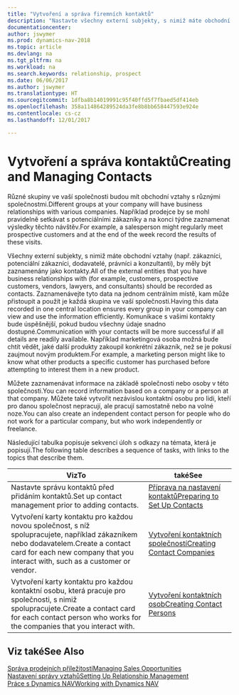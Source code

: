 ```yaml
---
title: "Vytvoření a správa firemních kontaktů"
description: "Nastavte všechny externí subjekty, s nimiž máte obchodní vztahy jako kontakty (například zákazníci, dodavatelé a konzultanti)."
documentationcenter: 
author: jswymer
ms.prod: dynamics-nav-2018
ms.topic: article
ms.devlang: na
ms.tgt_pltfrm: na
ms.workload: na
ms.search.keywords: relationship, prospect
ms.date: 06/06/2017
ms.author: jswymer
ms.translationtype: HT
ms.sourcegitcommit: 1dfba8b14019991c95f40ffd5f7fbaed5df414eb
ms.openlocfilehash: 358a114864289524da3fe8b8bb658447593e924e
ms.contentlocale: cs-cz
ms.lasthandoff: 12/01/2017

---
```

# <a name="creating-and-managing-contacts"></a><span data-ttu-id="63250-103">Vytvoření a správa kontaktů</span><span class="sxs-lookup"><span data-stu-id="63250-103">Creating and Managing Contacts</span></span>
<span data-ttu-id="63250-104">Různé skupiny ve vaší společnosti budou mít obchodní vztahy s různými společnostmi.</span><span class="sxs-lookup"><span data-stu-id="63250-104">Different groups at your company will have business relationships with various companies.</span></span> <span data-ttu-id="63250-105">Například prodejce by se mohl pravidelně setkávat s potenciálními zákazníky a na konci týdne zaznamenat výsledky těchto návštěv.</span><span class="sxs-lookup"><span data-stu-id="63250-105">For example, a salesperson might regularly meet prospective customers and at the end of the week record the results of these visits.</span></span>

<span data-ttu-id="63250-106">Všechny externí subjekty, s nimiž máte obchodní vztahy (např. zákazníci, potenciální zákazníci, dodavatelé, právníci a konzultanti), by měly být zaznamenány jako kontakty.</span><span class="sxs-lookup"><span data-stu-id="63250-106">All of the external entities that you have business relationships with (for example, customers, prospective customers, vendors, lawyers, and consultants) should be recorded as contacts.</span></span> <span data-ttu-id="63250-107">Zaznamenávejte tyto data na jednom centrálním místě, kam může přistoupit a použít je každá skupina ve vaší společnosti.</span><span class="sxs-lookup"><span data-stu-id="63250-107">Having this data recorded in one central location ensures every group in your company can view and use the information efficiently.</span></span> <span data-ttu-id="63250-108">Komunikace s vašimi kontakty bude úspěšnější, pokud budou všechny údaje snadno dostupné.</span><span class="sxs-lookup"><span data-stu-id="63250-108">Communication with your contacts will be more successful if all details are readily available.</span></span> <span data-ttu-id="63250-109">Například marketingová osoba možná bude chtít vědět, jaké další produkty zakoupil konkrétní zákazník, než se je pokusí zaujmout novým produktem.</span><span class="sxs-lookup"><span data-stu-id="63250-109">For example, a marketing person might like to know what other products a specific customer has purchased before attempting to interest them in a new product.</span></span>

<span data-ttu-id="63250-110">Můžete zaznamenávat informace na základě společnosti nebo osoby v této společnosti.</span><span class="sxs-lookup"><span data-stu-id="63250-110">You can record information based on a company or a person at that company.</span></span> <span data-ttu-id="63250-111">Můžete také vytvořit nezávislou kontaktní osobu pro lidi, kteří pro danou společnost nepracují, ale pracují samostatně nebo na volné noze.</span><span class="sxs-lookup"><span data-stu-id="63250-111">You can also create an independent contact person for people who do not work for a particular company, but who work independently or freelance.</span></span>

<span data-ttu-id="63250-112">Následující tabulka popisuje sekvenci úloh s odkazy na témata, která je popisují.</span><span class="sxs-lookup"><span data-stu-id="63250-112">The following table describes a sequence of tasks, with links to the topics that describe them.</span></span> 

| <span data-ttu-id="63250-113">Viz</span><span class="sxs-lookup"><span data-stu-id="63250-113">To</span></span> | <span data-ttu-id="63250-114">také</span><span class="sxs-lookup"><span data-stu-id="63250-114">See</span></span> |
| --- | --- |
| <span data-ttu-id="63250-115">Nastavte správu kontaktů před přidáním kontaktů.</span><span class="sxs-lookup"><span data-stu-id="63250-115">Set up contact management prior to adding contacts.</span></span> |[<span data-ttu-id="63250-116">Příprava na nastavení kontaktů</span><span class="sxs-lookup"><span data-stu-id="63250-116">Preparing to Set Up Contacts</span></span>](marketing-setup-contacts.md) |
| <span data-ttu-id="63250-117">Vytvoření karty kontaktu pro každou novou společnost, s níž spolupracujete, například zákazníkem nebo dodavatelem.</span><span class="sxs-lookup"><span data-stu-id="63250-117">Create a contact card for each new company that you interact with, such as a customer or vendor.</span></span> |[<span data-ttu-id="63250-118">Vytvoření kontaktních společností</span><span class="sxs-lookup"><span data-stu-id="63250-118">Creating Contact Companies</span></span>](marketing-create-contact-companies.md) |
| <span data-ttu-id="63250-119">Vytvoření karty kontaktu pro každou kontaktní osobu, která pracuje pro společnosti, s nimiž spolupracujete.</span><span class="sxs-lookup"><span data-stu-id="63250-119">Create a contact card for each contact person who works for the companies that you interact with.</span></span> |[<span data-ttu-id="63250-120">Vytvoření kontaktních osob</span><span class="sxs-lookup"><span data-stu-id="63250-120">Creating Contact Persons</span></span>](marketing-create-contact-persons.md) |

## <a name="see-also"></a><span data-ttu-id="63250-121">Viz také</span><span class="sxs-lookup"><span data-stu-id="63250-121">See Also</span></span>
[<span data-ttu-id="63250-122">Správa prodejních příležitostí</span><span class="sxs-lookup"><span data-stu-id="63250-122">Managing Sales Opportunities</span></span>](marketing-manage-sales-opportunities.md)  
[<span data-ttu-id="63250-123">Nastavení správy vztahů</span><span class="sxs-lookup"><span data-stu-id="63250-123">Setting Up Relationship Management</span></span>](marketing-setup-marketing.md)  
[<span data-ttu-id="63250-124">Práce s Dynamics NAV</span><span class="sxs-lookup"><span data-stu-id="63250-124">Working with Dynamics NAV</span></span>](ui-work-product.md)  

